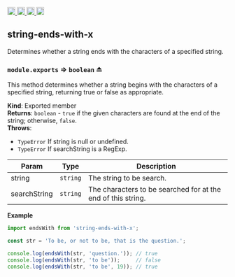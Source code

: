 <a href="https://travis-ci.org/Xotic750/string-ends-with-x"
   title="Travis status">
<img
   src="https://travis-ci.org/Xotic750/string-ends-with-x.svg?branch=master"
   alt="Travis status" height="18"/>
</a>
<a href="https://david-dm.org/Xotic750/string-ends-with-x"
   title="Dependency status">
<img src="https://david-dm.org/Xotic750/string-ends-with-x.svg"
   alt="Dependency status" height="18"/>
</a>
<a href="https://david-dm.org/Xotic750/string-ends-with-x#info=devDependencies"
   title="devDependency status">
<img src="https://david-dm.org/Xotic750/string-ends-with-x/dev-status.svg"
   alt="devDependency status" height="18"/>
</a>
<a href="https://badge.fury.io/js/string-ends-with-x" title="npm version">
<img src="https://badge.fury.io/js/string-ends-with-x.svg"
   alt="npm version" height="18"/>
</a>
<a name="module_string-ends-with-x"></a>

## string-ends-with-x

Determines whether a string ends with the characters of a specified string.

<a name="exp_module_string-ends-with-x--module.exports"></a>

### `module.exports` ⇒ <code>boolean</code> ⏏

This method determines whether a string begins with the characters of a
specified string, returning true or false as appropriate.

**Kind**: Exported member  
**Returns**: <code>boolean</code> - `true` if the given characters are found at the end
of the string; otherwise, `false`.  
**Throws**:

- <code>TypeError</code> If string is null or undefined.
- <code>TypeError</code> If searchString is a RegExp.

| Param        | Type                | Description                                                                              |
| ------------ | ------------------- | ---------------------------------------------------------------------------------------- |
| string       | <code>string</code> | The string to be search.                                                                 |
| searchString | <code>string</code> | The characters to be searched for at the end of this string.                             |

**Example**

```js
import endsWith from 'string-ends-with-x';

const str = 'To be, or not to be, that is the question.';

console.log(endsWith(str, 'question.')); // true
console.log(endsWith(str, 'to be'));     // false
console.log(endsWith(str, 'to be', 19)); // true
```
